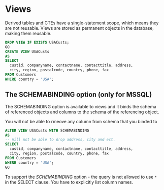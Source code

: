 # Views

Derived tables and CTEs have a single-statement scope, which means they are not reusable. Views are stored as permanent objects in the database, making them reusable.

```sql
DROP VIEW IF EXISTS USACusts;
GO
CREATE VIEW USACusts
AS
SELECT
  custid, companyname, contactname, contacttitle, address,
  city, region, postalcode, country, phone, fax
FROM Customers
WHERE country = 'USA';
```

## The SCHEMABINDING option (only for MSSQL)

The SCHEMABINDING option is available to views and it binds the schema of referenced objects and columns to the schema of the referencing object.

You will not be able to rmeove any column from schema that you binded to

```sql
ALTER VIEW USACusts WITH SCHEMABINDING
AS
-- Will not be able to drop address, city and ect.
SELECT
  custid, companyname, contactname, contacttitle, address,
  city, region, postalcode, country, phone, fax
FROM Customers
WHERE country = 'USA';
GO
```

To support the *SCHEMABINDING* option - the query is not allowed to use `*` in the SELECT clause. You have to explicitly list column names.